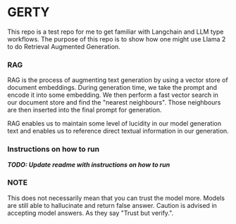 # GERTY

This repo is a test repo for me to get familiar with Langchain and LLM type workflows. The purpose of this repo is to show how one might use Llama 2 to do Retrieval Augmented Generation. 

### RAG

RAG is the process of augmenting text generation by using a vector store of document embeddings. During generation time, we take the prompt and encode it into some embedding. We then perform a fast vector search in our document store and find the "nearest neighbours". Those neighbours are then inserted into the final prompt for generation. 

RAG enables us to maintain some level of lucidity in our model generation text and enables us to reference direct textual information in our generation. 


### Instructions on how to run

***TODO: Update readme with instructions on how to run***

### NOTE

This does not necessarily mean that you can trust the model more. Models are still able to hallucinate and return false answer. Caution is advised in accepting model answers. As they say "Trust but verify.".
